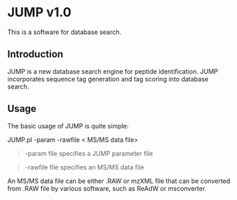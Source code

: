 # JUMP v1.0 #

This is a software for database search.

## Introduction ##

JUMP is a new database search engine for peptide identification. JUMP incorporates sequence tag generation and tag scoring into database search.

## Usage ##

The basic usage of JUMP is quite simple:

JUMP.pl -param <JUMP parameter file> -rawfile < MS/MS data file>

> -param file              specifies a JUMP parameter file

> -rawfile  file           specifies an MS/MS data file

An MS/MS data file can be either .RAW or mzXML file that can be converted from .RAW file by various software, such as ReAdW or msconverter.

